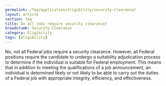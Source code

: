 ```yaml
---
permalink: /faq/application/eligibility/security-clearance/
layout: article
section: faq
title: Do all jobs require security clearance?
breadcrumb: Security Clearance
category: Eligibility
tags: [eligibility]
---
```


No, not all Federal jobs require a security clearance. However, all Federal positions require the candidate to undergo a suitability adjudication process to determine if the individual is suitable for Federal employment. This means that in addition to meeting the qualifications of a job announcement, an individual is determined likely or not likely to be able to carry out the duties of a Federal job with appropriate integrity, efficiency, and effectiveness.